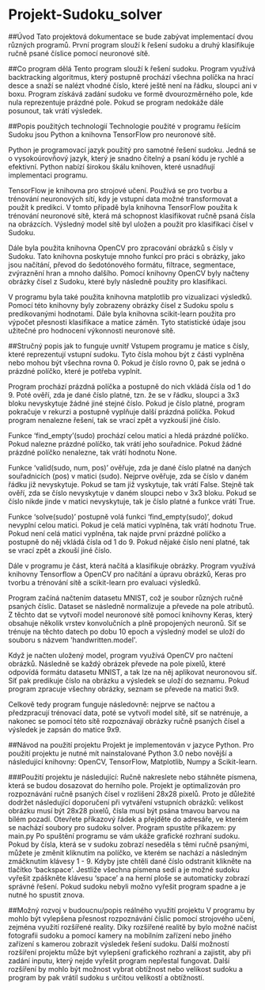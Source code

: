 # Projekt-Sudoku_solver
##Úvod
Tato projektová dokumentace se bude zabývat implementací dvou různých programů. První program slouží k řešení sudoku a druhý klasifikuje ručně psané číslice pomocí neuronové sítě.

##Co program dělá
Tento program slouží k řešení sudoku. Program využívá backtracking algoritmus, který postupně prochází všechna políčka na hrací desce a snaží se nalézt vhodné číslo, které ještě není na řádku, sloupci ani v boxu. Program získává zadání sudoku ve formě dvourozměrného pole, kde nula reprezentuje prázdné pole. Pokud se program nedokáže dále posunout, tak vrátí výsledek.

##Popis použitých technologií
Technologie použité v programu řešícím Sudoku jsou Python a knihovna TensorFlow pro neuronové sítě.

Python je programovací jazyk použitý pro samotné řešení sudoku. Jedná se o vysokoúrovňový jazyk, který je snadno čitelný a psaní kódu je rychlé a efektivní. Python nabízí širokou škálu knihoven, které usnadňují implementaci programu.

TensorFlow je knihovna pro strojové učení. Používá se pro tvorbu a trénování neuronových sítí, kdy je vstupní data možné transformovat a použít k predikci. V tomto případě byla knihovna TensorFlow použita k trénování neuronové sítě, která má schopnost klasifikovat ručně psaná čísla na obrázcích. Výsledný model sítě byl uložen a použit pro klasifikaci čísel v Sudoku.

Dále byla použita knihovna OpenCV pro zpracování obrázků s čísly v Sudoku. Tato knihovna poskytuje mnoho funkcí pro práci s obrázky, jako jsou načítání, převod do šedotónového formátu, filtrace, segmentace, zvýraznění hran a mnoho dalšího. Pomocí knihovny OpenCV byly načteny obrázky čísel z Sudoku, které byly následně použity pro klasifikaci.

V programu byla také použita knihovna matplotlib pro vizualizaci výsledků. Pomocí této knihovny byly zobrazeny obrázky čísel z Sudoku spolu s predikovanými hodnotami. Dále byla knihovna scikit-learn použita pro výpočet přesnosti klasifikace a matice záměn. Tyto statistické údaje jsou užitečné pro hodnocení výkonnosti neuronové sítě.

##Stručný popis jak to funguje uvnitř
Vstupem programu je matice s čísly, které reprezentují vstupní sudoku. Tyto čísla mohou být z části vyplněna nebo mohou být všechna rovna 0. Pokud je číslo rovno 0, pak se jedná o prázdné políčko, které je potřeba vyplnit.

Program prochází prázdná políčka a postupně do nich vkládá čísla od 1 do 9. Poté ověří, zda je dané číslo platné, tzn. že se v řádku, sloupci a 3x3 bloku nevyskytuje žádné jiné stejné číslo. Pokud je číslo platné, program pokračuje v rekurzi a postupně vyplňuje další prázdná políčka. Pokud program nenalezne řešení, tak se vrací zpět a vyzkouší jiné číslo.

Funkce ‘find_empty’(sudo) prochází celou matici a hledá prázdné políčko. Pokud nalezne prázdné políčko, tak vrátí jeho souřadnice. Pokud žádné prázdné políčko nenalezne, tak vrátí hodnotu None.

Funkce ‘valid(sudo, num, pos)’ ověřuje, zda je dané číslo platné na daných souřadnicích (pos) v matici (sudo). Nejprve ověřuje, zda se číslo v daném řádku již nevyskytuje. Pokud se tam již vyskytuje, tak vrátí False. Stejně tak ověří, zda se číslo nevyskytuje v daném sloupci nebo v 3x3 bloku. Pokud se číslo nikde jinde v matici nevyskytuje, tak je číslo platné a funkce vrátí True.

Funkce ‘solve(sudo)’ postupně volá funkci ‘find_empty(sudo)’, dokud nevyplní celou matici. Pokud je celá matici vyplněna, tak vrátí hodnotu True. Pokud není celá matici vyplněna, tak najde první prázdné políčko a postupně do něj vkládá čísla od 1 do 9. Pokud nějaké číslo není platné, tak se vrací zpět a zkouší jiné číslo.

Dále v programu je část, která načítá a klasifikuje obrázky. Program využívá knihovny Tensorflow a OpenCV pro načítání a úpravu obrázků, Keras pro tvorbu a trénování sítě a scikit-learn pro evaluaci výsledků. 

Program začíná načtením datasetu MNIST, což je soubor různých ručně psaných číslic. Dataset se následně normalizuje a převede na pole atributů. Z těchto dat se vytvoří model neuronové sítě pomocí knihovny Keras, který obsahuje několik vrstev konvolučních a plně propojených neuronů. Síť se trénuje na těchto datech po dobu 10 epoch a výsledný model se uloží do souboru s názvem 'handwritten.model'.

Když je načten uložený model, program využívá OpenCV pro načtení obrázků. Následně se každý obrázek převede na pole pixelů, které odpovídá formátu datasetu MNIST, a tak lze na něj aplikovat neuronovou síť. Síť pak predikuje číslo na obrázku a výsledek se uloží do seznamu. Pokud program zpracuje všechny obrázky, seznam se převede na matici 9x9.

Celkově tedy program funguje následovně: nejprve se načtou a předzpracují trénovací data, poté se vytvoří model sítě, síť se natrénuje, a nakonec se pomocí této sítě rozpoznávají obrázky ručně psaných čísel a výsledek je zapsán do matice 9x9.

##Návod na použití projektu
Projekt je implementován v jazyce Python. Pro použití projektu je nutné mít nainstalované Python 3.0 nebo novější a následující knihovny: OpenCV, TensorFlow, Matplotlib, Numpy a Scikit-learn.

###Použití projektu je následující:
Ručně nakreslete nebo stáhněte písmena, která se budou dosazovat do herního pole. Projekt je optimalizován pro rozpoznávání ručně psaných čísel v rozlišení 28x28 pixelů. Proto je důležité dodržet následující doporučení při vytváření vstupních obrázků: velikost obrázku musí být 28x28 pixelů, čísla musí být psána tmavou barvou na bílém pozadí. 
Otevřete příkazový řádek a přejděte do adresáře, ve kterém se nachází soubory pro sudoku solver.
Program spustíte příkazem: py main.py
Po spuštění programu se vám ukáže grafické rozhraní sudoku.
Pokud by čísla, která se v sudoku zobrazí neseděla s těmi ručně psanými, můžete je změnit kliknutím na políčko, ve kterém se nachází a následným zmáčknutím klávesy 1 - 9. Kdyby jste chtěli dané číslo odstranit klikněte na tlačítko ‘backspace’.
Jestliže všechna písmena sedí a je možné sudoku vyřešit zpáškněte klávesu ‘space’ a na herní ploše se automaticky zobrazí správné řešení. Pokud sudoku nebyli možno vyřešit program spadne a je nutné ho spustit znova.

##Možný rozvoj v budoucnu/popis reálného využití projektu
V programu by mohlo být vylepšena přesnost rozpoznávání číslic pomocí strojového učení, zejména využití rozšířené reality. Díky rozšířené realitě by bylo možné načíst fotografii sudoku a pomocí kamery na mobilním zařízení nebo jiného zařízení s kamerou zobrazit výsledek řešení sudoku. Další možností rozšíření projektu může být vylepšení grafického rozhraní a zajistit, aby při zadání inputu, který nejde vyřešit program nepřestal fungovat. Další rozšíření by mohlo být možnost vybrat obtížnost nebo velikost sudoku a program by pak vrátil sudoku s určitou velikostí a obtížností.









